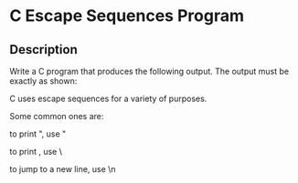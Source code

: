 # C Escape Sequences Program

## Description

Write a C program that produces the following output. The output must be exactly as shown:

C uses escape sequences for a variety of purposes.

Some common ones are:

to print ", use \"

to print \, use \\

to jump to a new line, use \n
